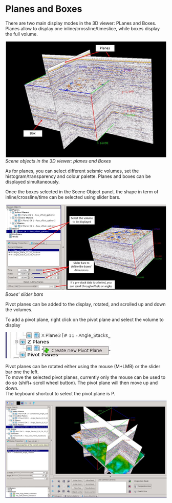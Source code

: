 # Planes and Boxes

There are two main display modes in the 3D viewer: PLanes and Boxes. Planes allow to display one inline/crossline/timeslice, while boxes display the full volume.

![](../../.gitbook/assets/3dviewer_boxes1.JPG)  
_Scene objects in the 3D viewer: planes and Boxes_

As for planes, you can select different seismic volumes, set the histogram/transparency and colour palette. Planes and boxes can be displayed simultaneously.

Once the boxes selected in the Scene Object panel, the shape in term of inline/crossline/time can be selected using slider bars.

![](../../.gitbook/assets/3dviewer_boxes2.JPG)  
_Boxes' slider bars_

Pivot planes can be added to the display, rotated, and scrolled up and down the volumes.

To add a pivot plane, right click on the pivot plane and select the volume to display

![Create a new pivot plane](../../.gitbook/assets/3dviewer_addpivot.JPG)

Pivot planes can be rotated either using the mouse \(M+LMB\) or the slider bar one the left.  
To move the selected pivot planes, currently only the mouse can be used to do so \(shift+ scroll wheel button\). The pivot plane will then move up and down.  
The keyboard shortcut to select the pivot plane is P.

![Pivot plane added to the viewer](../../.gitbook/assets/3dviewer_pivotplane.JPG)



